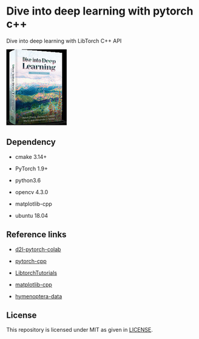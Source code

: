 # Dive into deep learning with pytorch c++

Dive into deep learning with LibTorch C++ API

![Alt text](./data/front.jpg?raw=true)

## Dependency

- cmake 3.14+

- PyTorch 1.9+

- python3.6

- opencv 4.3.0

- matplotlib-cpp

- ubuntu 18.04

## Reference links
- [d2l-pytorch-colab](https://github.com/d2l-ai/d2l-pytorch-colab)

- [pytorch-cpp](https://github.com/prabhuomkar/pytorch-cpp)

- [LibtorchTutorials](https://github.com/AllentDan/LibtorchTutorials)

- [matplotlib-cpp](https://github.com/lava/matplotlib-cpp)

- [hymenoptera-data](https://www.kaggle.com/ajayrana/hymenoptera-data)

## License
This repository is licensed under MIT as given in [LICENSE](LICENSE).

